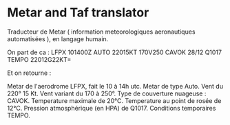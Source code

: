 ﻿# Metar and Taf translator

Traducteur de Metar ( information meteorologiques aeronautiques automatisées ), en langage humain. 

On part de ca : 
LFPX 101400Z AUTO 22015KT 170V250 CAVOK 28/12 Q1017 TEMPO 22012G22KT=

Et on retourne : 

Metar de l'aerodrome LFPX, fait le 10 à 14h utc. 
Metar de type Auto. Vent du 220° 15 Kt. 
Vent variant du 170 à 250°. 
Type de couverture nuageuse : CAVOK.
Temperature maximale de 20°C.
Temperature au point de rosée de 12°C. 
Pression atmosphérique (en HPA) de Q1017. 
Conditions temporaires TEMPO.



